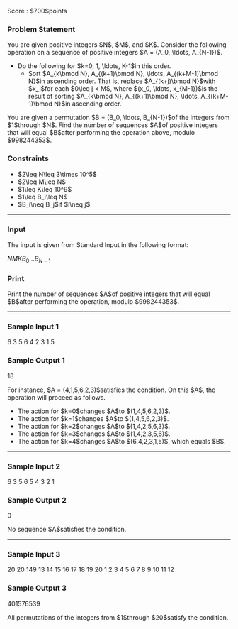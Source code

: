
<div>

<span>

<span>

<p>
Score : $700$points
</p>

<div>

<section>

### **Problem Statement**

<p>
You are given positive integers $N$, $M$, and $K$. Consider the following operation on a sequence of positive integers $A = (A_0, \ldots, A_{N-1})$.
</p>

<ul>

<li>
Do the following for $k=0, 1, \ldots, K-1$in this order.
<ul>

<li>
Sort $A_{k\bmod N}, A_{(k+1)\bmod N}, \ldots, A_{(k+M-1)\bmod N}$in ascending order. That is, replace $A_{(k+j)\bmod N}$with $x_j$for each $0\leq j < M$, where $(x_0, \ldots, x_{M-1})$is the result of sorting $A_{k\bmod N}, A_{(k+1)\bmod N}, \ldots, A_{(k+M-1)\bmod N}$in ascending order.
</li>

</ul>

</li>

</ul>

<p>
You are given a permutation $B = (B_0, \ldots, B_{N-1})$of the integers from $1$through $N$. Find the number of sequences $A$of positive integers that will equal $B$after performing the operation above, modulo $998244353$.
</p>

</section>

</div>

<div>

<section>

### **Constraints**

<ul>

<li>
$2\leq N\leq 3\times 10^5$
</li>

<li>
$2\leq M\leq N$
</li>

<li>
$1\leq K\leq 10^9$
</li>

<li>
$1\leq B_i\leq N$
</li>

<li>
$B_i\neq B_j$if $i\neq j$.
</li>

</ul>

</section>

</div>

---

<div>

<div>

<section>

### **Input**

<p>
The input is given from Standard Input in the following format:
</p>

<div>

$N$$M$$K$$B_0$$\ldots$$B_{N-1}$
</div>

</section>

</div>

<div>

<section>

### **Print**

<p>
Print the number of sequences $A$of positive integers that will equal $B$after performing the operation, modulo $998244353$.
</p>

</section>

</div>

</div>

---

<div>

<section>

### **Sample Input 1**

<div>

6 3 5
6 4 2 3 1 5

</div>

</section>

</div>

<div>

<section>

### **Sample Output 1**

<div>

18

</div>

<p>
For instance, $A = (4,1,5,6,2,3)$satisfies the condition. On this $A$, the operation will proceed as follows.
</p>

<ul>

<li>
The action for $k=0$changes $A$to $(1,4,5,6,2,3)$.
</li>

<li>
The action for $k=1$changes $A$to $(1,4,5,6,2,3)$.
</li>

<li>
The action for $k=2$changes $A$to $(1,4,2,5,6,3)$.
</li>

<li>
The action for $k=3$changes $A$to $(1,4,2,3,5,6)$.
</li>

<li>
The action for $k=4$changes $A$to $(6,4,2,3,1,5)$, which equals $B$.
</li>

</ul>

</section>

</div>

---

<div>

<section>

### **Sample Input 2**

<div>

6 3 5
6 5 4 3 2 1

</div>

</section>

</div>

<div>

<section>

### **Sample Output 2**

<div>

0

</div>

<p>
No sequence $A$satisfies the condition.
</p>

</section>

</div>

---

<div>

<section>

### **Sample Input 3**

<div>

20 20 149
13 14 15 16 17 18 19 20 1 2 3 4 5 6 7 8 9 10 11 12

</div>

</section>

</div>

<div>

<section>

### **Sample Output 3**

<div>

401576539

</div>

<p>
All permutations of the integers from $1$through $20$satisfy the condition.
</p>

</section>

</div>

</span>

</span>

</div>
